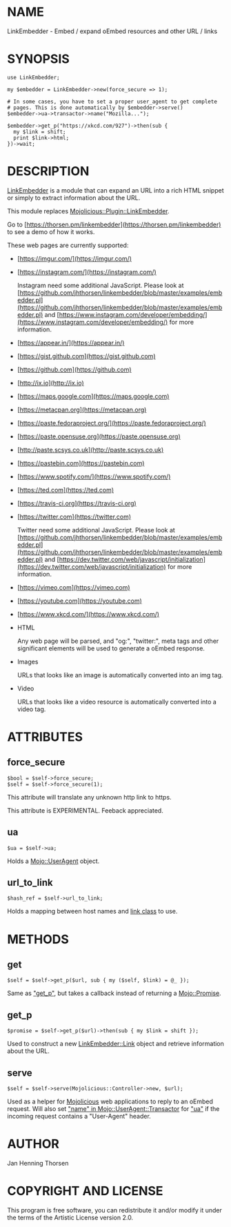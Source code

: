 # NAME

LinkEmbedder - Embed / expand oEmbed resources and other URL / links

# SYNOPSIS

    use LinkEmbedder;

    my $embedder = LinkEmbedder->new(force_secure => 1);

    # In some cases, you have to set a proper user_agent to get complete
    # pages. This is done automatically by $embedder->serve()
    $embedder->ua->transactor->name("Mozilla...");

    $embedder->get_p("https://xkcd.com/927")->then(sub {
      my $link = shift;
      print $link->html;
    })->wait;

# DESCRIPTION

[LinkEmbedder](https://metacpan.org/pod/LinkEmbedder) is a module that can expand an URL into a rich HTML snippet or
simply to extract information about the URL.

This module replaces [Mojolicious::Plugin::LinkEmbedder](https://metacpan.org/pod/Mojolicious::Plugin::LinkEmbedder).

Go to [https://thorsen.pm/linkembedder](https://thorsen.pm/linkembedder) to see a demo of how it works.

These web pages are currently supported:

- [https://imgur.com/](https://imgur.com/)
- [https://instagram.com/](https://instagram.com/)

    Instagram need some additional JavaScript. Please look at
    [https://github.com/jhthorsen/linkembedder/blob/master/examples/embedder.pl](https://github.com/jhthorsen/linkembedder/blob/master/examples/embedder.pl) and
    [https://www.instagram.com/developer/embedding/](https://www.instagram.com/developer/embedding/)
    for more information.

- [https://appear.in/](https://appear.in/)
- [https://gist.github.com](https://gist.github.com)
- [https://github.com](https://github.com)
- [http://ix.io](http://ix.io)
- [https://maps.google.com](https://maps.google.com)
- [https://metacpan.org](https://metacpan.org)
- [https://paste.fedoraproject.org/](https://paste.fedoraproject.org/)
- [https://paste.opensuse.org](https://paste.opensuse.org)
- [http://paste.scsys.co.uk](http://paste.scsys.co.uk)
- [https://pastebin.com](https://pastebin.com)
- [https://www.spotify.com/](https://www.spotify.com/)
- [https://ted.com](https://ted.com)
- [https://travis-ci.org](https://travis-ci.org)
- [https://twitter.com](https://twitter.com)

    Twitter need some additional JavaScript. Please look at
    [https://github.com/jhthorsen/linkembedder/blob/master/examples/embedder.pl](https://github.com/jhthorsen/linkembedder/blob/master/examples/embedder.pl) and
    [https://dev.twitter.com/web/javascript/initialization](https://dev.twitter.com/web/javascript/initialization)
    for more information.

- [https://vimeo.com](https://vimeo.com)
- [https://youtube.com](https://youtube.com)
- [https://www.xkcd.com/](https://www.xkcd.com/)
- HTML

    Any web page will be parsed, and "og:", "twitter:", meta tags and other
    significant elements will be used to generate a oEmbed response.

- Images

    URLs that looks like an image is automatically converted into an img tag.

- Video

    URLs that looks like a video resource is automatically converted into a video tag.

# ATTRIBUTES

## force\_secure

    $bool = $self->force_secure;
    $self = $self->force_secure(1);

This attribute will translate any unknown http link to https.

This attribute is EXPERIMENTAL. Feeback appreciated.

## ua

    $ua = $self->ua;

Holds a [Mojo::UserAgent](https://metacpan.org/pod/Mojo::UserAgent) object.

## url\_to\_link

    $hash_ref = $self->url_to_link;

Holds a mapping between host names and [link class](https://metacpan.org/pod/LinkEmbedder::Link) to use.

# METHODS

## get

    $self = $self->get_p($url, sub { my ($self, $link) = @_ });

Same as ["get\_p"](#get_p), but takes a callback instead of returning a [Mojo::Promise](https://metacpan.org/pod/Mojo::Promise).

## get\_p

    $promise = $self->get_p($url)->then(sub { my $link = shift });

Used to construct a new [LinkEmbedder::Link](https://metacpan.org/pod/LinkEmbedder::Link) object and retrieve information
about the URL.

## serve

    $self = $self->serve(Mojolicious::Controller->new, $url);

Used as a helper for [Mojolicious](https://metacpan.org/pod/Mojolicious) web applications to reply to an oEmbed
request. Will also set ["name" in Mojo::UserAgent::Transactor](https://metacpan.org/pod/Mojo::UserAgent::Transactor#name) for ["ua"](#ua) if
the incoming request contains a "User-Agent" header.

# AUTHOR

Jan Henning Thorsen

# COPYRIGHT AND LICENSE

This program is free software, you can redistribute it and/or modify it under
the terms of the Artistic License version 2.0.
